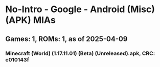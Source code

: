 # No-Intro - Google - Android (Misc) (APK) MIAs
## Games: 1, ROMs: 1, as of 2025-04-09

### Minecraft (World) (1.17.11.01) (Beta) (Unreleased).apk, CRC: c010143f
